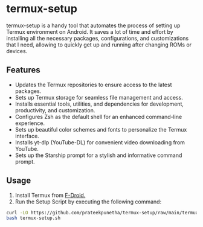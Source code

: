 # termux-setup

termux-setup is a handy tool that automates the process of setting up Termux environment on Android. It saves a lot of time and effort by installing all the necessary packages, configurations, and customizations that I need, allowing to quickly get up and running after changing ROMs or devices.

## Features

- Updates the Termux repositories to ensure access to the latest packages.
- Sets up Termux storage for seamless file management and access.
- Installs essential tools, utilities, and dependencies for development, productivity, and customization.
- Configures Zsh as the default shell for an enhanced command-line experience.
- Sets up beautiful color schemes and fonts to personalize the Termux interface.
- Installs yt-dlp (YouTube-DL) for convenient video downloading from YouTube.
- Sets up the Starship prompt for a stylish and informative command prompt.

## Usage

1. Install Termux from [F-Droid.](https://f-droid.org/en/packages/com.termux/)
2. Run the Setup Script by executing the following command:

```sh
curl -LO https://github.com/prateekpunetha/termux-setup/raw/main/termux-setup.sh
bash termux-setup.sh
```
